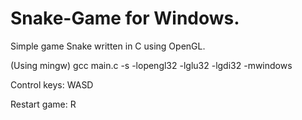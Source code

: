# Snake-Game for Windows.
Simple game Snake written in C using OpenGL.


(Using mingw)
gcc main.c -s  -lopengl32 -lglu32 -lgdi32 -mwindows



Control keys: WASD

Restart game: R
